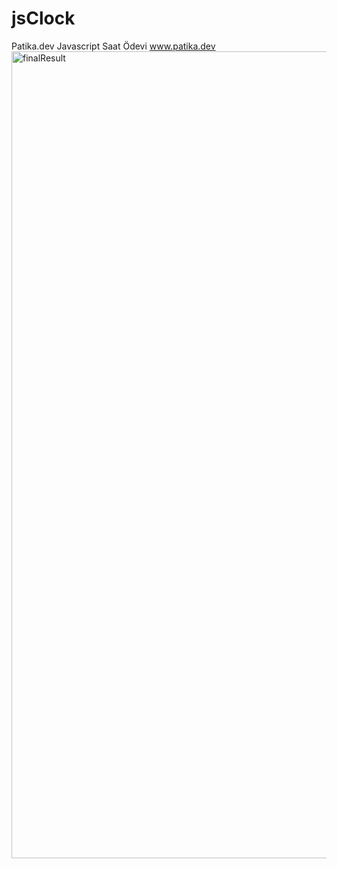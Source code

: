 # jsClock
Patika.dev Javascript Saat Ödevi
www.patika.dev
<img width="1291" alt="finalResult" src="https://user-images.githubusercontent.com/101597537/218219366-20b05ac9-655c-416f-8475-f22c0e0d2ca0.png">
